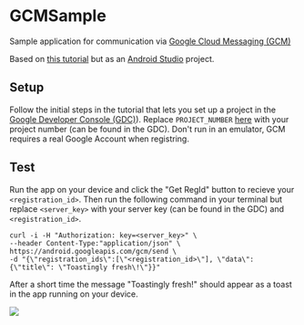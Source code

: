 # GCMSample
Sample application for communication via [Google Cloud Messaging (GCM)](https://developer.android.com/google/gcm/index.html)

Based on [this tutorial](http://hmkcode.com/android-google-cloud-messaging-tutorial/) but as an [Android Studio](http://developer.android.com/tools/studio/index.html) project.

## Setup
Follow the initial steps in the tutorial that lets you set up a project in the [Google Developer Console (GDC)](https://console.developers.google.com)).
Replace `PROJECT_NUMBER` [here](https://github.com/peralmq/GCMSample/blob/9b177554ac88f01be99f5f72cf7e35b2d83d6b69/app/src/main/java/com/peralmq/gcm/MainActivity.java#L22) with your project number (can be found in the GDC).
Don't run in an emulator, GCM requires a real Google Account when registring.

## Test
Run the app on your device and click the "Get RegId" button to recieve your `<registration_id>`. Then run the following command in your terminal but replace `<server_key>` with your server key (can be found in the GDC) and `<registration_id>`.
```
curl -i -H "Authorization: key=<server_key>" \
--header Content-Type:"application/json" \
https://android.googleapis.com/gcm/send \
-d "{\"registration_ids\":[\"<registration_id>\"], \"data\": {\"title\": \"Toastingly fresh\!\"}}"
```
After a short time the message "Toastingly fresh!" should appear as a toast in the app running on your device.

![](https://cloud.githubusercontent.com/assets/238536/5922923/b29795c6-a64f-11e4-8b94-8a86bcbd0728.png)
